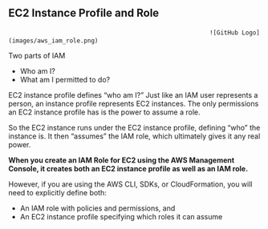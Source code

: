## EC2 Instance Profile and Role

                                                            ![GitHub Logo](images/aws_iam_role.png)

Two parts of IAM 
- Who am I?
- What am I permitted to do?

EC2 instance profile defines “who am I?” Just like an IAM user represents a person, an instance profile represents EC2 instances.
The only permissions an EC2 instance profile has is the power to assume a role.

So the EC2 instance runs under the EC2 instance profile, defining “who” the instance is. It then “assumes” the IAM role, which ultimately gives it any real power.

**When you create an IAM Role for EC2 using the AWS Management Console, it creates both an EC2 instance profile as well as an IAM role.**

However, if you are using the AWS CLI, SDKs, or CloudFormation, you will need to explicitly define both:
- An IAM role with policies and permissions, and
- An EC2 instance profile specifying which roles it can assume
